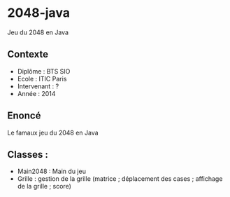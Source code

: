 # 2048-java
Jeu du 2048 en Java

## Contexte
- Diplôme : BTS SIO
- Ecole : ITIC Paris
- Intervenant : ?
- Année : 2014

## Enoncé
Le famaux jeu du 2048 en Java

## Classes : 
- Main2048 : Main du jeu
- Grille : gestion de la grille (matrice ; déplacement des cases ; affichage de la grille ; score)